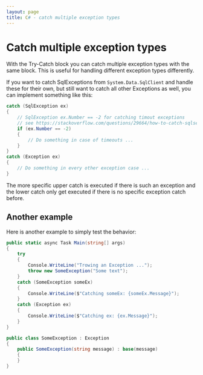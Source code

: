 ```yaml
---
layout: page
title: C# - catch multiple exception types
---
```


# Catch multiple exception types

With the Try-Catch block you can catch multiple exception types with the same block. This is useful for handling different exception types differently.

If you want to catch SqlExceptions from `System.Data.SqlClient` and handle these for their own, but still want to catch all other Exceptions as well, you can implement something like this:

```csharp
catch (SqlException ex)
{
    // SqlException ex.Number == -2 for catching timout exceptions
    // see https://stackoverflow.com/questions/29664/how-to-catch-sqlserver-timeout-exceptions
    if (ex.Number == -2)
    {
        // Do something in case of timeouts ...
    }
}
catch (Exception ex)
{
    // Do something in every other exception case ...
}
```

The more specific upper catch is executed if there is such an exception and the lower catch only get executed if there is no specific exception catch before.


## Another example

Here is another example to simply test the behavior:

```csharp
public static async Task Main(string[] args)
{
    try
    {
        Console.WriteLine("Trowing an Exception ...");
        throw new SomeException("Some text");
    }
    catch (SomeException someEx)
    {
        Console.WriteLine($"Catching someEx: {someEx.Message}");
    }
    catch (Exception ex)
    {
        Console.WriteLine($"Catching ex: {ex.Message}");
    }
}

public class SomeException : Exception
{
    public SomeException(string message) : base(message)
    {
    }
}
```
